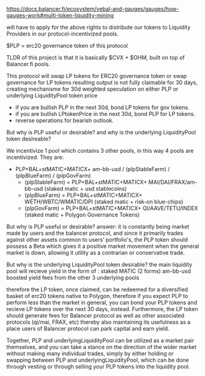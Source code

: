 https://docs.balancer.fi/ecosystem/vebal-and-gauges/gauges/how-gauges-work#multi-token-liquidity-mining

will have to apply for the above rights to distribute our tokens to Liquidity Providers in our protocol-incentivized pools.

$PLP = erc20 governance token of this protocol

TLDR of this project is that it is basically $CVX + $OHM, built on top of Balancer.fi pools.

This protocol will swap LP tokens for ERC20 governance token or swap governance for LP tokens
resulting output is not fully claimable for 30 days, creating mechanisme for 30d weighted speculation on either PLP or underlying LiquidityPool token price
* if you are bullish PLP in the next 30d, bond LP tokens for gov tokens.
* if you are bullish LPtokenPrice in the next 30d, bond PLP for LP tokens.
 * reverse operations for bearish outlook.

But why is PLP useful or desirable? and why is the underlying LiquidityPool token desireable?

We incentivize 1 pool which contains 3 other pools, in this way 4 pools are incentivized.
They are:

- PLP+BAL+stMATIC+MATICX+ am-bb-usd / (plpStableFarm) / (plpBlueFarm) / (plpGovFarm)
  * (plpStableFarm) = PLP+BAL+stMATIC+MATICX+ MAI/DAI/FRAX/am-bb-usd (staked matic + usd stablecoins) 
  * (plpBlueFarm) = PLP+BAL+stMATIC+MATICX+ WETH/WBTC/WMATIC/DPI (staked matic + risk-on blue-chips)
  * (plpGovFarm) = PLP+BAL+stMATIC+MATICX+ QI/AAVE/TETU/INDEX (staked matic + Polygon Governance Tokens)

But why is PLP useful or desirable?
answer: it is constantly being market made by users and the balancer protocol, and since it primarily trades against other assets common to users' portfolio's, the PLP token should possess a Beta which gives it a positive market movement when the general market is down, allowing it utility as a contrarian or conservative trade.

But why is the underlying LiquidityPool token desirable?
the main liquidity pool will recieve yield in the form of :
staked MATIC (2 forms)
am-bb-usd boosted yield
fees from the other 3 underlying pools

therefore the LP token, once claimed, can be redeemed for a diversified basket of erc20 tokens native to Polygon, therefore if you expect PLP to perform less than the market in general, you can bond your PLP tokens and recieve LP tokens over the next 30 days, instead. Furthermore, the LP token should generate fees for Balancer protocol as well as other associated protocols (qi/mai, FRAX, etc) thereby also maintaining its usefulness as a place users of Balancer protocol can park capital and earn yield.

Together, PLP and underlyingLiquidityPool can be utilized as a market pair themselves, and you can take a stance on the direction of the wider market without making many individual trades, simply by either holding or swapping between PLP and underlyingLiquidityPool, which can be done through vesting or through selling your PLP tokens into the liquidity pool.
